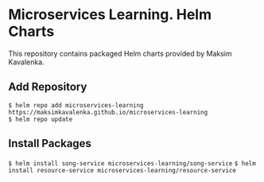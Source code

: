 # Microservices Learning. Helm Charts
This repository contains packaged Helm charts provided by Maksim Kavalenka.

## Add Repository
`$ helm repo add microservices-learning https://maksimkavalenka.github.io/microservices-learning`   
`$ helm repo update`

## Install Packages
`$ helm install song-service microservices-learning/song-service`
`$ helm install resource-service microservices-learning/resource-service`
